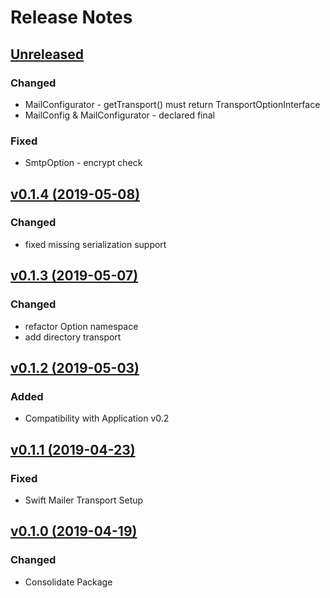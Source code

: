 # Release Notes

## [Unreleased](https://github.com/ixocreate/mail-package/compare/0.1.4...develop)

### Changed
- MailConfigurator - getTransport() must return TransportOptionInterface 
- MailConfig & MailConfigurator - declared final
### Fixed
- SmtpOption - encrypt check

## [v0.1.4 (2019-05-08)](https://github.com/ixocreate/mail-package/compare/0.1.3...0.1.4)
### Changed
- fixed missing serialization support

## [v0.1.3 (2019-05-07)](https://github.com/ixocreate/mail-package/compare/0.1.2...0.1.3)
### Changed
- refactor Option namespace
- add directory transport

## [v0.1.2 (2019-05-03)](https://github.com/ixocreate/mail-package/compare/0.1.1...0.1.2)
### Added
- Compatibility with Application v0.2

## [v0.1.1 (2019-04-23)](https://github.com/ixocreate/mail-package/compare/0.1.0...0.1.1)
### Fixed
- Swift Mailer Transport Setup

## [v0.1.0 (2019-04-19)](https://github.com/ixocreate/mail-package/compare/master...0.1.0)
### Changed
- Consolidate Package
